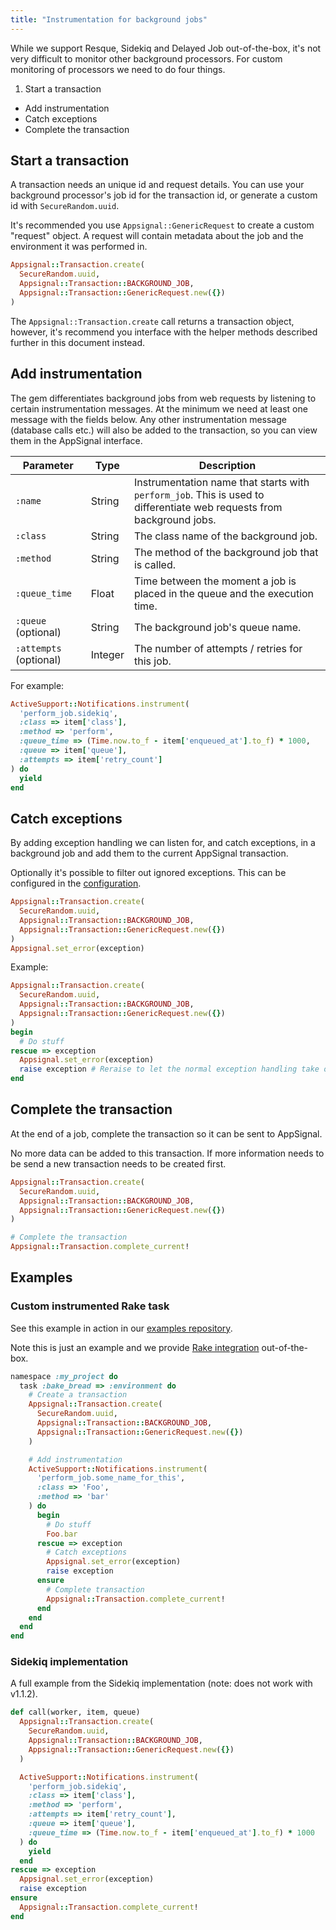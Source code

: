 ```yaml
---
title: "Instrumentation for background jobs"
---
```


While we support Resque, Sidekiq and Delayed Job out-of-the-box, it's not very
difficult to monitor other background processors. For custom monitoring of
processors we need to do four things.

1. Start a transaction
* Add instrumentation
* Catch exceptions
* Complete the transaction

## Start a transaction

A transaction needs an unique id and request details. You can use your
background processor's job id for the transaction id, or generate a custom id
with `SecureRandom.uuid`.

It's recommended you use `Appsignal::GenericRequest` to create a custom
"request" object. A request will contain metadata about the job and the
environment it was performed in.

```ruby
Appsignal::Transaction.create(
  SecureRandom.uuid,
  Appsignal::Transaction::BACKGROUND_JOB,
  Appsignal::Transaction::GenericRequest.new({})
)
```

The `Appsignal::Transaction.create` call returns a transaction object, however,
it's recommend you interface with the helper methods described further in this
document instead.

## Add instrumentation

The gem differentiates background jobs from web requests by listening to
certain instrumentation messages. At the minimum we need at least one message
with the fields below. Any other instrumentation message (database calls etc.)
will also be added to the transaction, so you can view them in the AppSignal
interface.

| Parameter | Type | Description|
| --------- | ---- | ---------- |
| `:name` | String | Instrumentation name that starts with `perform_job`. This is used to differentiate web requests from background jobs. |
| `:class` | String | The class name of the background job. |
| `:method` | String | The method of the background job that is called. |
| `:queue_time` | Float | Time between the moment a job is placed in the queue and the execution time. |
| `:queue` (optional) | String | The background job's queue name. |
| `:attempts` (optional) | Integer | The number of attempts / retries for this job. |

For example:

```ruby
ActiveSupport::Notifications.instrument(
  'perform_job.sidekiq',
  :class => item['class'],
  :method => 'perform',
  :queue_time => (Time.now.to_f - item['enqueued_at'].to_f) * 1000,
  :queue => item['queue'],
  :attempts => item['retry_count']
) do
  yield
end
```

## Catch exceptions

By adding exception handling we can listen for, and catch exceptions, in a
background job and add them to the current AppSignal transaction.

Optionally it's possible to filter out ignored exceptions. This can be
configured in the
[configuration](/ruby/configuration/options.html#appsignal_ignore_errors-ignore_errors).

```ruby
Appsignal::Transaction.create(
  SecureRandom.uuid,
  Appsignal::Transaction::BACKGROUND_JOB,
  Appsignal::Transaction::GenericRequest.new({})
)
Appsignal.set_error(exception)
```

Example:

```ruby
Appsignal::Transaction.create(
  SecureRandom.uuid,
  Appsignal::Transaction::BACKGROUND_JOB,
  Appsignal::Transaction::GenericRequest.new({})
)
begin
  # Do stuff
rescue => exception
  Appsignal.set_error(exception)
  raise exception # Reraise to let the normal exception handling take over.
end
```

## Complete the transaction

At the end of a job, complete the transaction so it can be sent to AppSignal.

No more data can be added to this transaction. If more information needs to be
send a new transaction needs to be created first.

```ruby
Appsignal::Transaction.create(
  SecureRandom.uuid,
  Appsignal::Transaction::BACKGROUND_JOB,
  Appsignal::Transaction::GenericRequest.new({})
)

# Complete the transaction
Appsignal::Transaction.complete_current!
```

## Examples

### Custom instrumented Rake task

See this example in action in our [examples
repository](https://github.com/appsignal/appsignal-examples/tree/custom-background-job).

Note this is just an example and we provide [Rake
integration](/ruby/integrations/rake.html) out-of-the-box.

```ruby
namespace :my_project do
  task :bake_bread => :environment do
    # Create a transaction
    Appsignal::Transaction.create(
      SecureRandom.uuid,
      Appsignal::Transaction::BACKGROUND_JOB,
      Appsignal::Transaction::GenericRequest.new({})
    )

    # Add instrumentation
    ActiveSupport::Notifications.instrument(
      'perform_job.some_name_for_this',
      :class => 'Foo',
      :method => 'bar'
    ) do
      begin
        # Do stuff
        Foo.bar
      rescue => exception
        # Catch exceptions
        Appsignal.set_error(exception)
        raise exception
      ensure
        # Complete transaction
        Appsignal::Transaction.complete_current!
      end
    end
  end
end
```

### Sidekiq implementation

A full example from the Sidekiq implementation (note: does not work with
v1.1.2).

```ruby
def call(worker, item, queue)
  Appsignal::Transaction.create(
    SecureRandom.uuid,
    Appsignal::Transaction::BACKGROUND_JOB,
    Appsignal::Transaction::GenericRequest.new({})
  )

  ActiveSupport::Notifications.instrument(
    'perform_job.sidekiq',
    :class => item['class'],
    :method => 'perform',
    :attempts => item['retry_count'],
    :queue => item['queue'],
    :queue_time => (Time.now.to_f - item['enqueued_at'].to_f) * 1000
  ) do
    yield
  end
rescue => exception
  Appsignal.set_error(exception)
  raise exception
ensure
  Appsignal::Transaction.complete_current!
end
```
